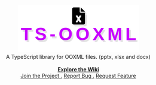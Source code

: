 <div align="center">
    <img src="./assets/imgs/logo.png" alt="project logo"/> <br/>
    A TypeScript library for OOXML files. (pptx, xlsx and docx) <br/> <br/>
    <a href="https://github.com/hyperliskdev/ooxml-ts/wiki"><b>Explore the Wiki </b></a> <br/>
     <a href="https://github.com/ShaanCoding/ReadME-Generator/">Join the Project .</a> <a href="https://github.com/ShaanCoding/ReadME-Generator/issues/new?labels=bug&template=bug-report---.md">Report Bug .</a> <a href="https://github.com/ShaanCoding/ReadME-Generator/issues/new?labels=enhancement&template=feature-request---.md">Request Feature</a> </p>
    
</div>

